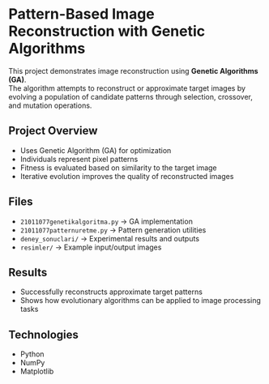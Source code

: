 # Pattern-Based Image Reconstruction with Genetic Algorithms

This project demonstrates image reconstruction using **Genetic Algorithms (GA)**.  
The algorithm attempts to reconstruct or approximate target images by evolving a population of candidate patterns through selection, crossover, and mutation operations.

## Project Overview
- Uses Genetic Algorithm (GA) for optimization  
- Individuals represent pixel patterns  
- Fitness is evaluated based on similarity to the target image  
- Iterative evolution improves the quality of reconstructed images  

## Files
- `21011077genetikalgoritma.py` → GA implementation  
- `21011077patternuretme.py` → Pattern generation utilities  
- `deney_sonuclari/` → Experimental results and outputs  
- `resimler/` → Example input/output images  

## Results
- Successfully reconstructs approximate target patterns  
- Shows how evolutionary algorithms can be applied to image processing tasks  

## Technologies
- Python  
- NumPy  
- Matplotlib  
